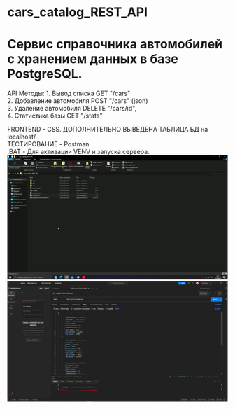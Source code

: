 # cars_catalog_REST_API
# Cервис справочника автомобилей с хранением данных в базе PostgreSQL.

API
Методы: 1. Вывод списка GET "/cars"  
        2. Добавление автомобиля POST "/cars" (json)  
        3. Удаление автомобиля DELETE "/cars/id",  
        4. Статистика базы GET "/stats"  

FRONTEND - CSS. ДОПОЛНИТЕЛЬНО ВЫВЕДЕНА ТАБЛИЦА БД на localhost/  
ТЕСТИРОВАНИЕ -  Postman.  
.BAT - Для активации VENV и запуска сервера.  
![](https://github.com/DanZak91/cars_catalog_REST_API/blob/main/cars_cat.gif)
![](https://github.com/DanZak91/cars_catalog_REST_API/blob/main/picture/post_.JPG)
